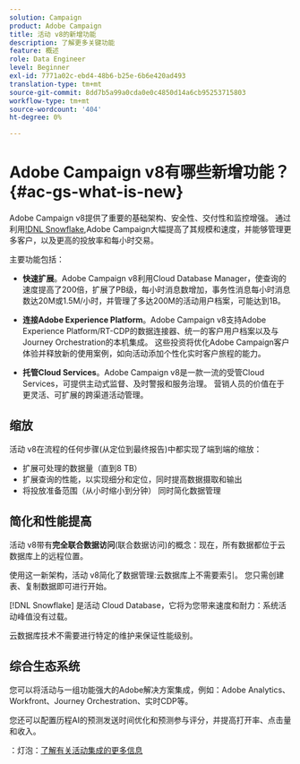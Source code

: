 ```yaml
---
solution: Campaign
product: Adobe Campaign
title: 活动 v8的新增功能
description: 了解更多关键功能
feature: 概述
role: Data Engineer
level: Beginner
exl-id: 7771a02c-ebd4-48b6-b25e-6b6e420ad493
translation-type: tm+mt
source-git-commit: 8dd7b5a99a0cda0e0c4850d14a6cb95253715803
workflow-type: tm+mt
source-wordcount: '404'
ht-degree: 0%

---
```


# Adobe Campaign v8有哪些新增功能？{#ac-gs-what-is-new}

Adobe Campaign v8提供了重要的基础架构、安全性、交付性和监控增强。 通过利用[!DNL Snowflake](一种云用户档案库技术),Adobe Campaign大幅提高了其规模和速度，并能够管理更多客户，以及更高的投放率和每小时交易。

主要功能包括：

* **快速扩展**。Adobe Campaign v8利用Cloud Database Manager，使查询的速度提高了200倍，扩展了PB级，每小时消息数增加，事务性消息每小时消息数达20M或1.5M/小时，并管理了多达200M的活动用户档案，可能达到1B。

* **连接Adobe Experience Platform**。Adobe Campaign v8支持Adobe Experience Platform/RT-CDP的数据连接器、统一的客户用户档案以及与Journey Orchestration的本机集成。 这些投资将优化Adobe Campaign客户体验并释放新的使用案例，如向活动添加个性化实时客户旅程的能力。

* **托管Cloud Services**。Adobe Campaign v8是一款一流的受管Cloud Services，可提供主动式监督、及时警报和服务治理。 营销人员的价值在于更灵活、可扩展的跨渠道活动管理。

## 缩放

活动 v8在流程的任何步骤(从定位到最终报告)中都实现了端到端的缩放：

* 扩展可处理的数据量（直到8 TB）
* 扩展查询的性能，以实现细分和定位，同时提高数据摄取和输出
* 将投放准备范围（从小时缩小到分钟）
同时简化数据管理

## 简化和性能提高

活动 v8带有&#x200B;**完全联合数据访问**(联合数据访问)的概念：现在，所有数据都位于云数据库上的远程位置。

使用这一新架构，活动 v8简化了数据管理:云数据库上不需要索引。 您只需创建表、复制数据即可进行开始。

[!DNL Snowflake] 是活动 Cloud Database，它将为您带来速度和耐力：系统活动峰值没有过载。

云数据库技术不需要进行特定的维护来保证性能级别。

## 综合生态系统

您可以将活动与一组功能强大的Adobe解决方案集成，例如：Adobe Analytics、Workfront、Journey Orchestration、实时CDP等。

您还可以配置历程AI的预测发送时间优化和预测参与评分，并提高打开率、点击量和收入。

：灯泡：[了解有关活动集成的更多信息](../connect/integration.md)


